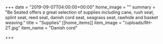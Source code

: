 +++
date = "2019-09-07T04:00:00+00:00"
home_image = ""
summary = "Be Seated offers a great selection of supplies including cane, rush seat, splint seat, reed seat, danish cord seat, seagrass seat, rawhide and basket weaving."
title = "Supplies"
[[home_items]]
item_image = "/uploads/RH-2T.jpg"
item_name = "Danish cord"

+++
